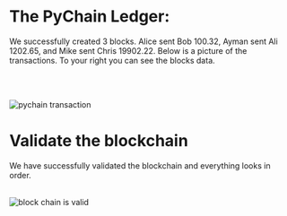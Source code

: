 
# The PyChain Ledger:
We successfully created 3 blocks. Alice sent Bob 100.32, Ayman sent Ali 1202.65, and Mike sent Chris 19902.22.
Below is a picture of the transactions. To your right you can see the blocks data.

<br> 
<br> 



![pychain transaction](https://github.com/alklaqea/module_18_challenge/assets/142460920/0347f8cd-fad8-42f5-9659-0ad2c82a08c1)

# Validate the blockchain
We have successfully validated the blockchain and everything looks in order.
<br> 
<br> 

![block chain is valid](https://github.com/alklaqea/module_18_challenge/assets/142460920/0241303e-6c43-42db-8b5a-eb45008bcd3b)
